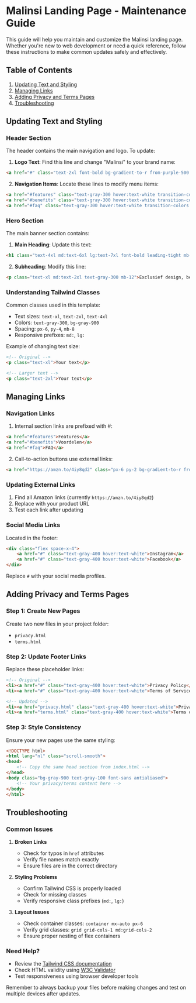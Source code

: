 # Malinsi Landing Page - Maintenance Guide

This guide will help you maintain and customize the Malinsi landing page. Whether you're new to web development or need a quick reference, follow these instructions to make common updates safely and effectively.

## Table of Contents
1. [Updating Text and Styling](#updating-text-and-styling)
2. [Managing Links](#managing-links)
3. [Adding Privacy and Terms Pages](#adding-privacy-and-terms-pages)
4. [Troubleshooting](#troubleshooting)

## Updating Text and Styling

### Header Section
The header contains the main navigation and logo. To update:

1. **Logo Text**: Find this line and change "Malinsi" to your brand name:
```html
<a href="#" class="text-2xl font-bold bg-gradient-to-r from-purple-500 to-pink-500 bg-clip-text text-transparent">Malinsi</a>
```

2. **Navigation Items**: Locate these lines to modify menu items:
```html
<a href="#features" class="text-gray-300 hover:text-white transition-colors duration-300">Features</a>
<a href="#benefits" class="text-gray-300 hover:text-white transition-colors duration-300">Voordelen</a>
<a href="#faq" class="text-gray-300 hover:text-white transition-colors duration-300">FAQ</a>
```

### Hero Section
The main banner section contains:

1. **Main Heading**: Update this text:
```html
<h1 class="text-4xl md:text-6xl lg:text-7xl font-bold leading-tight mb-8 bg-gradient-to-r from-purple-400 to-pink-400 bg-clip-text text-transparent">Koop Malinsi Armband Met Korting</h1>
```

2. **Subheading**: Modify this line:
```html
<p class="text-xl md:text-2xl text-gray-300 mb-12">Exclusief design, beperkte voorraad beschikbaar</p>
```

### Understanding Tailwind Classes
Common classes used in this template:

- Text sizes: `text-xl`, `text-2xl`, `text-4xl`
- Colors: `text-gray-300`, `bg-gray-900`
- Spacing: `px-6`, `py-4`, `mb-8`
- Responsive prefixes: `md:`, `lg:`

Example of changing text size:
```html
<!-- Original -->
<p class="text-xl">Your text</p>

<!-- Larger text -->
<p class="text-2xl">Your text</p>
```

## Managing Links

### Navigation Links
1. Internal section links are prefixed with #:
```html
<a href="#features">Features</a>
<a href="#benefits">Voordelen</a>
<a href="#faq">FAQ</a>
```

2. Call-to-action buttons use external links:
```html
<a href="https://amzn.to/4iy8qd2" class="px-6 py-2 bg-gradient-to-r from-purple-600 to-pink-600 rounded-full">Koop Nu</a>
```

### Updating External Links
1. Find all Amazon links (currently `https://amzn.to/4iy8qd2`)
2. Replace with your product URL
3. Test each link after updating

### Social Media Links
Located in the footer:
```html
<div class="flex space-x-4">
    <a href="#" class="text-gray-400 hover:text-white">Instagram</a>
    <a href="#" class="text-gray-400 hover:text-white">Facebook</a>
</div>
```

Replace `#` with your social media profiles.

## Adding Privacy and Terms Pages

### Step 1: Create New Pages
Create two new files in your project folder:
- `privacy.html`
- `terms.html`

### Step 2: Update Footer Links
Replace these placeholder links:
```html
<!-- Original -->
<li><a href="#" class="text-gray-400 hover:text-white">Privacy Policy</a></li>
<li><a href="#" class="text-gray-400 hover:text-white">Terms of Service</a></li>

<!-- Updated -->
<li><a href="privacy.html" class="text-gray-400 hover:text-white">Privacy Policy</a></li>
<li><a href="terms.html" class="text-gray-400 hover:text-white">Terms of Service</a></li>
```

### Step 3: Style Consistency
Ensure your new pages use the same styling:
```html
<!DOCTYPE html>
<html lang="nl" class="scroll-smooth">
<head>
    <!-- Copy the same head section from index.html -->
</head>
<body class="bg-gray-900 text-gray-100 font-sans antialiased">
    <!-- Your privacy/terms content here -->
</body>
</html>
```

## Troubleshooting

### Common Issues

1. **Broken Links**
   - Check for typos in `href` attributes
   - Verify file names match exactly
   - Ensure files are in the correct directory

2. **Styling Problems**
   - Confirm Tailwind CSS is properly loaded
   - Check for missing classes
   - Verify responsive class prefixes (`md:`, `lg:`)

3. **Layout Issues**
   - Check container classes: `container mx-auto px-6`
   - Verify grid classes: `grid grid-cols-1 md:grid-cols-2`
   - Ensure proper nesting of flex containers

### Need Help?
- Review the [Tailwind CSS documentation](https://tailwindcss.com/docs)
- Check HTML validity using [W3C Validator](https://validator.w3.org/)
- Test responsiveness using browser developer tools

Remember to always backup your files before making changes and test on multiple devices after updates.